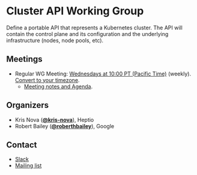 <!---
This is an autogenerated file!

Please do not edit this file directly, but instead make changes to the
sigs.yaml file in the project root.

To understand how this file is generated, see https://git.k8s.io/community/generator/README.md
--->
# Cluster API Working Group

Define a portable API that represents a Kubernetes cluster. The API will contain the control plane and its configuration and the underlying infrastructure (nodes, node pools, etc).

## Meetings
* Regular WG Meeting: [Wednesdays at 10:00 PT (Pacific Time)]() (weekly). [Convert to your timezone](http://www.thetimezoneconverter.com/?t=10:00&tz=PT%20%28Pacific%20Time%29).
  * [Meeting notes and Agenda](https://docs.google.com/document/d/16ils69KImmE94RlmzjWDrkmFZysgB2J4lGnYMRN89WM/edit).

## Organizers

* Kris Nova (**[@kris-nova](https://github.com/kris-nova)**), Heptio
* Robert Bailey (**[@roberthbailey](https://github.com/roberthbailey)**), Google

## Contact
* [Slack](https://kubernetes.slack.com/messages/cluster-api)
* [Mailing list](https://groups.google.com/forum/#!forum/kubernetes-sig-cluster-lifecycle)

<!-- BEGIN CUSTOM CONTENT -->

<!-- END CUSTOM CONTENT -->
